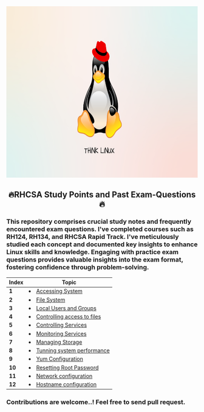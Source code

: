 
<img src="/image/Linux.png" width="1000" height="450">

## <center>🔥**RHCSA Study Points and Past Exam-Questions**🔥</center> 

### This repository comprises crucial study notes and frequently encountered exam questions. I've completed courses such as RH124, RH134, and RHCSA Rapid Track. I've meticulously studied each concept and documented key insights to enhance Linux skills and knowledge. Engaging with practice exam questions provides valuable insights into the exam format, fostering confidence through problem-solving.

| Index  | Topic                                                                                |
| ------ | ------------------------------------------------------------------------------------ |
| **1**  | [<li>Accessing System</li>](RHCSA_Content/Accessing_System.md)                       |
| **2**  | [<li>File System</li>](RHCSA_Content/File_System.md)                                 |
| **3**  | [<li>Local Users and Groups</li>](RHCSA_Content/Local_Users_and_Groups.md)           |
| **4**  | [<li>Controlling access to files</li>](RHCSA_Content/controlling_access_to_files.md) |
| **5**  | [<li>Controlling Services</li>](RHCSA_Content/Controlling_Services.md)               |
| **6**  | [<li>Monitoring Services</li>](RHCSA_Content/Monitoring_Services.md)                 |
| **7**  | [<li>Managing Storage</li>](RHCSA_Content/Managing_Storage.md)                       |
| **8**  | [<li>Tunning system performance</li>](RHCSA_Content/tunning_system_performance.md)   |
| **9**  | [<li>Yum Configuration</li>](RHCSA_Content/yum.md)                                   |
| **10** | [<li>Resetting Root Password</li>](RHCSA_Content/resetting_root_password.md)         |
| **11** | [<li>Network configuration</li>](RHCSA_Content/Networking.md)                        |
| **12** | [<li>Hostname configuration</li>](RHCSA_Content/hostname.md)                         |

### Contributions are welcome..! Feel free to send pull request.
